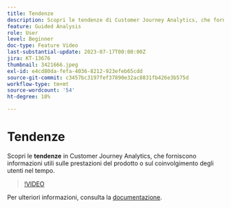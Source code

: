 ```yaml
---
title: Tendenze
description: Scopri le tendenze di Customer Journey Analytics, che fornisce informazioni utili sulle prestazioni del prodotto o sul coinvolgimento degli utenti nel tempo.
feature: Guided Analysis
role: User
level: Beginner
doc-type: Feature Video
last-substantial-update: 2023-07-17T00:00:00Z
jira: KT-13676
thumbnail: 3421666.jpeg
exl-id: e4cd80da-fefa-4036-8212-923efeb65cdd
source-git-commit: c3457bc3197fef37890e32ac8831fb426e3b575d
workflow-type: tm+mt
source-wordcount: '54'
ht-degree: 18%

---
```


# Tendenze

Scopri le **tendenze** in Customer Journey Analytics, che forniscono informazioni utili sulle prestazioni del prodotto o sul coinvolgimento degli utenti nel tempo.

>[!VIDEO](https://video.tv.adobe.com/v/3423441/?learn=on&captions=ita)

Per ulteriori informazioni, consulta la [documentazione](https://experienceleague.adobe.com/docs/analytics-platform/using/guided-analysis/trends/usage.html?lang=it).
